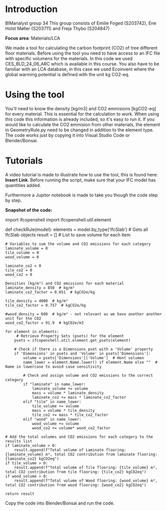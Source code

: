# Introduction
BIManalyst group 34
This group consists of Emilie Foged (S203742), Ene Holst Møller (S203711) and Freja Thybo (S204847)	

**Focus area**: Materials/LCA

We made a tool for calculating the carbon footprint (CO2) of tree different floor materials. Before using the tool you need to have access to an IFC file with specific volumens for the materials. In this code we used CES_BLD_24_06_ARC which is available in this course. You also have to be familiar with an LCA database, in this case we used Ecoinvent where the global warming potential is defined with the unit kg CO2-eq.

# Using the tool
You'll need to know the density [kg/m3] and CO2 emmisions [kgCO2-eq] for every material. This is essential for the calculation to work. When using this code this information is already included, so it's easy to run it. If you would like to calculate the CO2 emmision from other materials, the element in GeometryRule.py need to be changed in addition to the element type. The code works just by copying it into Visual Studio Code or Blender/Bonsai.

# Tutorials
A video tutorial is made to illustrate how to use the tool, this is found here: **Insert Link**. Before running the script, make sure that your IFC model has quantities added.

Furthermore a Jupitor notebook is made to take you though the code step by step. 

**Snapshot of the code:**

import ifcopenshell
import ifcopenshell.util.element

def checkRule(model):
    elements = model.by_type('IfcSlab')  # Gets all IfcSlab objects
    result = []  # List to save volume for each item
    
    # Variables to sum the volume and CO2 emissions for each category
    laminate_volume = 0
    tile_volume = 0
    wood_volume = 0

    laminate_co2 = 0
    tile_co2 = 0
    wood_co2 = 0

    Densities (kg/m³) and CO2 emissions for each material
    laminate_density = 850  # kg/m³
    laminate_co2_factor = 0.051  # kgCO2e/kg

    tile_density = 4000  # kg/m³
    tile_co2_factor = 0.757  # kgCO2e/kg

    #wood_density = 600  # kg/m³ - not relevant as we have another another unit for the CO2
    wood_co2_factor = 91.9  # kgCO2e/m3

    for element in elements:
         # Retrieve Property Sets (psets) for the element
        psets = ifcopenshell.util.element.get_psets(element)
        
        # Check if there is a Dimensions pset with a 'Volume' property
        if 'Dimensions' in psets and 'Volume' in psets['Dimensions']:
            volume = psets['Dimensions']['Volume']  # Hent volumen
            name_lower = element.Name.lower() if element.Name else ""  # Name in lowercase to avoid case sensitivity
            
            # Check and assign volume and CO2 emissions to the correct category
            if "laminate" in name_lower:
                laminate_volume += volume
                mass = volume * laminate_density
                laminate_co2 += mass * laminate_co2_factor
            elif "tile" in name_lower:
                tile_volume += volume
                mass = volume * tile_density
                tile_co2 += mass * tile_co2_factor
            elif "wood" in name_lower:
                wood_volume += volume
                wood_co2 += volume* wood_co2_factor

    # Add the total volumes and CO2 emissions for each category to the results list
    if laminate_volume > 0:
        result.append(f"Total volume of Laminate flooring: {laminate_volume} m³, total CO2 contribution from laminate flooring: {laminate_co2} kgCO2eq")
    if tile_volume > 0:
        result.append(f"Total volume of Tile flooring: {tile_volume} m³, total CO2 contribution from tile flooring: {tile_co2} kgCO2eq")
    if wood_volume > 0:
        result.append(f"Total volume of Wood flooring: {wood_volume} m³, total CO2 contribution from wood flooring: {wood_co2} kgCO2eq")
        
    return result

Copy the code into Blender/Bonsai and run the code.
